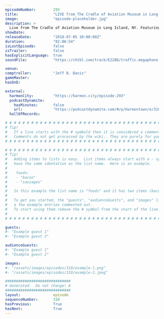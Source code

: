 ```yaml
---
episodeNumber:        293
title:                "LIVE from The Cradle of Aviation Museum in Long Island, NY"
image:                "episode-placeholder.jpg"
description: >
  Live from The Cradle of Aviation Museum in Long Island, NY. Featuring Dan Harmon, Jeff Bryan Davis, Spencer Crittenden, Rob Schrab and Steve Levy.
showDate:             
releaseDate:          "2018-07-05 10:00:00Z"
duration:             "02:06:54"
isLostEpisode:        false
isTrailer:            false
hasExplicitLanguage:  true
soundFile:            "https://chtbl.com/track/E2288/traffic.megaphone.fm/STA6980282854.mp3?updated=1596856688"

venue:                
comptroller:          "Jeff B. Davis"
gameMaster:           
hasDnD:               

external:
  harmonCity:         "https://harmon.city/episode-293"
  podcastDynamite:
    hasMinutes:       false
    url:              "https://podcastdynamite.com/#/p/Harmontown/e/310/293"
  hallOfRecords:      

# # # # # # # # # # # # # # # # # # # # # # # # # # # # # # # # # # # # # # # # # # # # #
# Tip!
#   If a line starts with the # symbold then it is considered a comment.
#   Comments do not get processed by the wiki.  They are purely for your information.
# # # # # # # # # # # # # # # # # # # # # # # # # # # # # # # # # # # # # # # # # # # # #

# # # # # # # # # # # # # # # # # # # # # # # # # # # # # # # # # # # # # # # # # # # # #
# Tip!
#   Adding items to lists is easy.  List items always start with a - symbol and have
#   have the same identation as the list name.  Here is an example.
#
#    foods:
#    - "bacon"
#    - "sausages"
#
#   In this example the list name is "foods" and it has two items (bacon, and sausages).
#
#   To get you started, the "guests", "audienceGuests", and "images" lists below have
#   a few example entries commented out.
#   To start using them remove the # symbol from the start of the line.
#
# # # # # # # # # # # # # # # # # # # # # # # # # # # # # # # # # # # # # # # # # # # # #

guests:
#- "Example guest 1"
#- "Example guest 2"

audienceGuests:
#- "Example guest 1"
#- "Example guest 2"

images:
#- "/assets/images/episodes/310/example-1.png"
#- "/assets/images/episodes/310/example-2.jpeg"

##############################
# Generated.  Do not change! #
##############################
layout:               episode
sequenceNumber:       310
hasPrevious:          True
hasNext:              True
---
```


<!-- The episode description will be rendered here -->

<!-- Add your content BELOW here -->
<!-- vvvvvvvvvvvvvvvvvvvvvvvvvvv -->




<!-- ^^^^^^^^^^^^^^^^^^^^^^^^^^^ -->
<!-- Add your content ABOVE here -->

<!-- The episode gallery will be rendered here -->